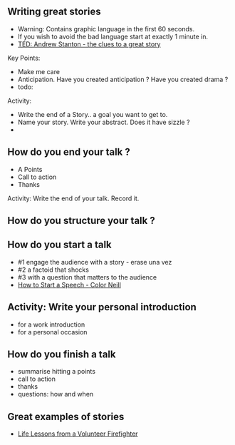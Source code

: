## Writing great stories
- Warning: Contains graphic language in the first 60 seconds.
- If you wish to avoid the bad language start at exactly 1 minute in.
- [TED: Andrew Stanton - the clues to a great story](https://www.ted.com/talks/andrew_stanton_the_clues_to_a_great_story)

Key Points: 
- Make me care
- Anticipation. Have you created anticipation ? Have you created drama ? 
- todo: 

Activity: 
- Write the end of a Story.. a goal you want to get to.
- Name your story. Write your abstract. Does it have sizzle ? 
- <incomplete>

## How do you end your talk ? 
- A Points
- Call to action
- Thanks

Activity: Write the end of your talk. Record it.

## How do you structure your talk ? 
<todo> 

## How do you start a talk
- #1 engage the audience with a story - erase una vez
- #2 a factoid that shocks
- #3 with a question that matters to the audience 
- [How to Start a Speech - Color Neill](https://www.youtube.com/watch?v=w82a1FT5o88)

## Activity: Write your personal introduction
- for a work introduction
- for a personal occasion

## How do you finish a talk
- summarise hitting a points
- call to action
- thanks
- questions: how and when

## Great examples of stories
- [Life Lessons from a Volunteer Firefighter](https://www.ted.com/talks/mark_bezos_a_life_lesson_from_a_volunteer_firefighter)





